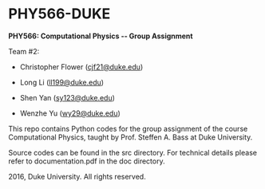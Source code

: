 # PHY566-DUKE
**PHY566: Computational Physics -- Group Assignment**

Team #2:

  * Christopher Flower   (cjf21@duke.edu)

  * Long Li              (ll199@duke.edu)

  * Shen Yan             (sy123@duke.edu)

  * Wenzhe Yu            (wy29@duke.edu)

This repo contains Python codes for the group assignment of the course Computational Physics, taught by Prof. Steffen A. Bass at Duke University.

Source codes can be found in the src directory. For technical details please refer to documentation.pdf in the doc directory.

2016, Duke University. All rights reserved.
